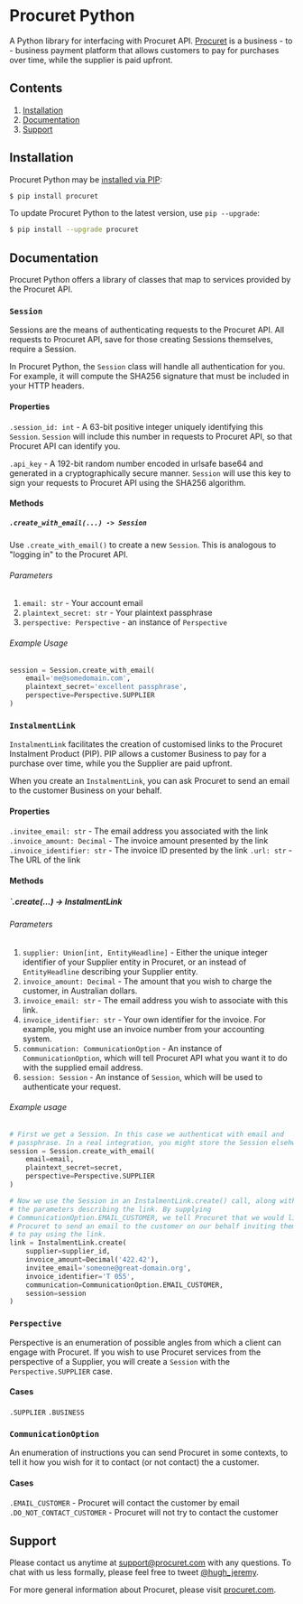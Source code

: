 # Procuret Python

A Python library for interfacing with Procuret API.
[Procuret](https://procuret.com) is a
business - to - business payment platform that allows customers to pay
for purchases over time, while the supplier is paid upfront.

## Contents

1. [Installation](#installation)
2. [Documentation](#documentation)
3. [Support](#support)

## Installation

Procuret Python may be [installed via PIP](https://pypi.org/project/procuret):

```bash
$ pip install procuret
```

To update Procuret Python to the latest version, use `pip --upgrade`:

```bash
$ pip install --upgrade procuret
```

## Documentation

Procuret Python offers a library of classes that map to services provided
by the Procuret API.

### `Session`

Sessions are the means of authenticating requests to the Procuret API. All
requests to Procuret API, save for those creating Sessions themselves, require
a Session.

In Procuret Python, the `Session` class will handle all authentication for you.
For example, it will compute the SHA256 signature that must be included
in your HTTP headers.

#### Properties

`.session_id: int` - A 63-bit positive integer uniquely identifying this
`Session`. `Session` will include this number in requests to Procuret API, so
that Procuret API can identify you.

`.api_key` - A 192-bit random number encoded in urlsafe base64 and generated in
a cryptographically secure manner. `Session` will use this key to sign your
requests to Procuret API using the SHA256 algorithm.

#### Methods

##### `.create_with_email(...) -> Session`

Use `.create_with_email()` to create a new `Session`. This is analogous to
"logging in" to the Procuret API.

###### Parameters

1. `email: str` - Your account email
2. `plaintext_secret: str` - Your plaintext passphrase
3. `perspective: Perspective` - an instance of `Perspective`

###### Example Usage

```python
session = Session.create_with_email(
    email='me@somedomain.com',
    plaintext_secret='excellent passphrase',
    perspective=Perspective.SUPPLIER
)
```

### `InstalmentLink`

`InstalmentLink` facilitates the creation of customised links to the Procuret
Instalment Product (PIP). PIP allows a customer Business to pay for a purchase
over time, while you the Supplier are paid upfront.

When you create an `InstalmentLink`, you can ask Procuret to send an email
to the customer Business on your behalf.

#### Properties

`.invitee_email: str` - The email address you associated with the link
`.invoice_amount: Decimal` - The invoice amount presented by the link
`.invoice_identifier: str` - The invoice ID presented by the link
`.url: str` - The URL of the link

#### Methods

##### `.create(...) -> InstalmentLink

###### Parameters

1. `supplier: Union[int, EntityHeadline]` - Either the unique integer
identifier of your Supplier entity in Procuret, or an instead of
`EntityHeadline` describing your Supplier entity.
2. `invoice_amount: Decimal` - The amount that you wish to charge the customer,
in Australian dollars.
3. `invoice_email: str` - The email address you wish to associate with this
link.
4. `invoice_identifier: str` - Your own identifier for the invoice. For
example, you might use an invoice number from your accounting system.
5. `communication: CommunicationOption` - An instance of `CommunicationOption`,
which will tell Procuret API what you want it to do with the supplied email
address.
6. `session: Session` - An instance of `Session`, which will be used to
authenticate your request.

###### Example usage

```python
# First we get a Session. In this case we authenticat with email and
# passphrase. In a real integration, you might store the Session elsehwhere.
session = Session.create_with_email(
    email=email,
    plaintext_secret=secret,
    perspective=Perspective.SUPPLIER
)

# Now we use the Session in an InstalmentLink.create() call, along with
# the parameters describing the link. By supplying
# CommunicationOption.EMAIL_CUSTOMER, we tell Procuret that we would like
# Procuret to send an email to the customer on our behalf inviting them
# to pay using the link.
link = InstalmentLink.create(
    supplier=supplier_id,
    invoice_amount=Decimal('422.42'),
    invitee_email='someone@great-domain.org',
    invoice_identifier='T 055',
    communication=CommunicationOption.EMAIL_CUSTOMER,
    session=session
)
```

### `Perspective`

Perspective is an enumeration of possible angles from which a client
can engage with Procuret. If you wish to use Procuret services from
the perspective of a Supplier, you will create a `Session` with the
`Perspective.SUPPLIER` case.

#### Cases

`.SUPPLIER`
`.BUSINESS`

### `CommunicationOption`

An enumeration of instructions you can send Procuret in some contexts, to
tell it how you wish for it to contact (or not contact) the a customer.

#### Cases

`.EMAIL_CUSTOMER` - Procuret will contact the customer by email
`.DO_NOT_CONTACT_CUSTOMER` - Procuret will not try to contact the customer


## Support

Please contact us anytime at [support@procuret.com](mailto:support@procuet.com)
with any questions. To chat with us less formally, please feel free to tweet
[@hugh_jeremy](https://twitter.com/hugh_jeremy).

For more general information about Procuret, please visit
[procuret.com](https://procuret.com).
